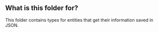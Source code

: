 ## What is this folder for?

This folder contains types for entities that get their information saved in JSON.
